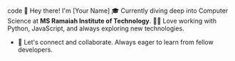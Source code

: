 code
👋 Hey there! I'm [Your Name]
🎓 Currently diving deep into Computer Science at **MS Ramaiah Institute of Technology**.
👨‍💻 Love working with Python, JavaScript, and always exploring new technologies.
- 🔗 Let's connect and collaborate. Always eager to learn from fellow developers.
<!---
Adhithi-S-naik/Adhithi-S-naik is a ✨ special ✨ repository because its `README.md` (this file) appears on your GitHub profile.
You can click the Preview link to take a look at your changes.
--->
